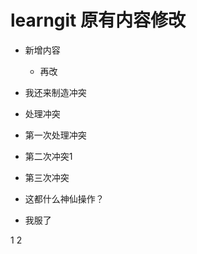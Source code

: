 # learngit 原有内容修改
* 新增内容
    - 再改
* 我还来制造冲突
* 处理冲突
* 第一次处理冲突

* 第二次冲突1
* 第三次冲突
* 这都什么神仙操作？
* 我服了

1
2
